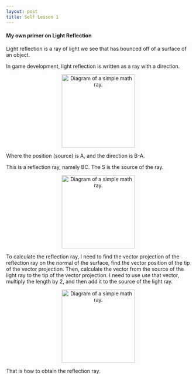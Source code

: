 ```yaml
---
layout: post
title: Self Lesson 1
---
```


#### My own primer on Light Reflection

Light reflection is a ray of light we see that has bounced off of a surface of an object.

In game development, light reflection is written as a ray with a direction. 

<p style="text-align: center;"><img src="{{ site.baseurl }}/images/light_reflection/diagram-ray.png" alt="Diagram of a simple math ray." style="width: 200px; height: 200px;" /></p>

Where the position (source) is A, and the direction is B-A.

This is a reflection ray, namely BC. The S is the source of the ray. 

<p style="text-align: center;"><img src="{{ site.baseurl }}/images/light_reflection/diagram-reflection.png" alt="Diagram of a simple math ray." style="width: 200px; height: 200px;" /></p>

To calculate the reflection ray, I need to find the vector projection of the reflection ray on the normal of the surface, find the vector position of the tip of the vector projection. Then, calculate the vector from the source of the light ray to the tip of the vector projection. I need to use use that vector, multiply the length by 2, and then add it to the source of the light ray.

<p style="text-align: center;"><img src="{{ site.baseurl }}/images/light_reflection/reflection_vector_math.gif" alt="Diagram of a simple math ray." style="width: 200px; height: 200px;" /></p>

That is how to obtain the reflection ray.
